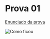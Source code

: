 # Prova 01

[Enunciado da prova](https://github.com/jeffersoncarvalho/ufc_2023_2/blob/main/LMS/PROVA01.pdf)

![Como ficou]()
